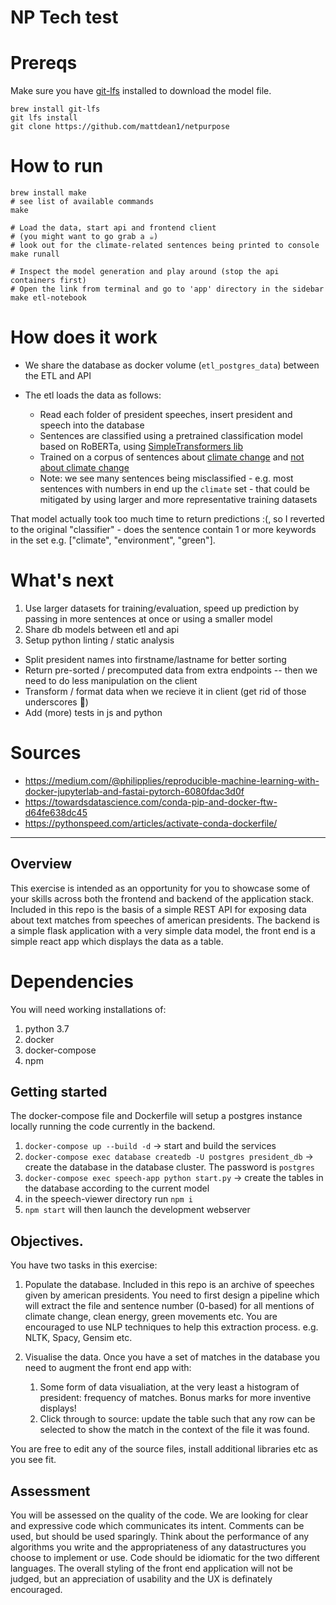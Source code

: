 # NP Tech test

# Prereqs

Make sure you have [git-lfs](https://help.github.com/en/github/managing-large-files/installing-git-large-file-storage) installed to download the model file.

```
brew install git-lfs
git lfs install
git clone https://github.com/mattdean1/netpurpose
```

# How to run

```
brew install make
# see list of available commands
make

# Load the data, start api and frontend client
# (you might want to go grab a ☕️) 
# look out for the climate-related sentences being printed to console
make runall

# Inspect the model generation and play around (stop the api containers first)
# Open the link from terminal and go to 'app' directory in the sidebar
make etl-notebook
```

# How does it work

- We share the database as docker volume (`etl_postgres_data`) between the ETL and API

- The etl loads the data as follows:
	- Read each folder of president speeches, insert president and speech into the database
	- Sentences are classified using a pretrained classification model based on RoBERTa, using [SimpleTransformers lib](https://github.com/ThilinaRajapakse/simpletransformers)
	- Trained on a corpus of sentences about [climate change](https://en.wikipedia.org/wiki/Global_warming) and [not about climate change](https://winstonchurchill.org/resources/speeches/1940-the-finest-hour/their-finest-hour/)
	- Note: we see many sentences being misclassified - e.g. most sentences with numbers in end up the `climate` set - that could be mitigated by using larger and more representative training datasets

That model actually took too much time to return predictions :(, so I reverted to the original "classifier" - does the sentence contain 1 or more keywords in the set e.g. ["climate", "environment", "green"].

# What's next

1. Use larger datasets for training/evaluation, speed up prediction by passing in more sentences at once or using a smaller model
2. Share db models between etl and api
3. Setup python linting / static analysis

- Split president names into firstname/lastname for better sorting
- Return pre-sorted / precomputed data from extra endpoints -- then we need to do less manipulation on the client
- Transform / format data when we recieve it in client (get rid of those underscores 🤮)
- Add (more) tests in js and python

# Sources

- https://medium.com/@philipplies/reproducible-machine-learning-with-docker-jupyterlab-and-fastai-pytorch-6080fdac3d0f
- https://towardsdatascience.com/conda-pip-and-docker-ftw-d64fe638dc45
- https://pythonspeed.com/articles/activate-conda-dockerfile/


---------

## Overview

This exercise is intended as an opportunity for you to showcase some of your skills across both the frontend and backend of the application stack. Included in this repo is the basis of a simple REST API for exposing data about text matches from speeches of american presidents. The backend is a simple flask application with a very simple data model, the front end is a simple react app which displays the data as a table.

# Dependencies
You will need working installations of:
1. python 3.7
2. docker
3. docker-compose
4. npm


## Getting started

The docker-compose file and Dockerfile will setup a postgres instance locally running the code currently in the backend.

1. `docker-compose up --build -d` -> start and build the services
2. `docker-compose exec database createdb -U postgres president_db` -> create the database in the database cluster. The password is `postgres`
3. `docker-compose exec speech-app python start.py` -> create the tables in the database according to the current model
4. in the speech-viewer directory run `npm i`
5. `npm start` will then launch the development webserver


## Objectives.
You have two tasks in this exercise:

1. Populate the database. Included in this repo is an archive of speeches given by american presidents. You need to first design a pipeline which will extract the file and sentence number (0-based) for all mentions of climate change, clean energy, green movements etc.
You are encouraged to use NLP techniques to help this extraction process. e.g. NLTK, Spacy, Gensim etc.

2. Visualise the data. Once you have a set of matches in the database you need to augment the front end app with:
	1. Some form of data visualiation, at the very least a histogram of president: frequency of matches. Bonus marks for more inventive displays!
	2. Click through to source: update the table such that any row can be selected to show the match in the context of the file it was found.

You are free to edit any of the source files, install additional libraries etc as you see fit.


## Assessment

You will be assessed on the quality of the code. We are looking for clear and expressive code which communicates its intent. Comments can be used, but should be used sparingly. Think about the performance of any algorithms you write and the appropriateness of any datastructures you choose to implement or use. Code should be idiomatic for the two different languages. The overall styling of the front end application will not be judged, but an appreciation of usability and the UX is definately encouraged.
